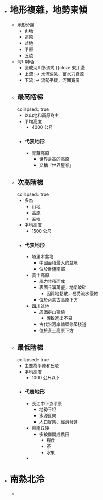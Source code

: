 - # 地形複雜，地勢東傾
	- 地形分類
		- 山地
		- 高原
		- 盆地
		- 平原
		- 丘陵
	- 河川特色
		- 造成河川多流向 {{cloze 東}} 邊
		- 上流 :-> 水流湍急、富水力資源
		- 下流 :-> 流勢平緩，河面寬廣
	- ## 最高階梯
	  collapsed:: true
		- 以山地和高原為主
		- 平均高度
			- 4000 公尺
		- ### 代表地形
			- 青藏高原
				- 世界最高的高原
				- 又稱「世界屋脊」
	- ## 次高階梯
	  collapsed:: true
		- 多為
			- 山地
			- 高原
			- 盆地
		- 平均高度
			- 1500 公尺
		- ### 代表地形
			- 塔里木盆地
				- 中國面積最大的盆地
				- 位於新疆南部
			- 黃士高原
				- 風力堆積而成
				- 表面千溝萬壑，地氣破碎
					- 因質地鬆散，易受流水侵蝕
				- 位於內蒙古高原下方
			- 四川盆地
				- 周圍群山環繞
					- 導致進出不易
				- 古代沿河岸峭壁修築棧道
				- 位於黃士高原下方
	- ## 最低階梯
	  collapsed:: true
		- 主要為平原和丘陵
		- 平均高度
			- 1000 公尺以下
		- ### 代表地形
			- 長江中下游平原
				- 地勢平坦
				- 水源匯聚
				- 人口密集、經濟發達
			- 東南丘陵
				- 多被開闢成農田
					- 糧食
					- 茶
					- 水果
			-
- # 南熱北泠
	-